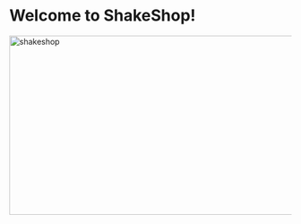 # Welcome to ShakeShop!
<p>
<img src="https://socialify.git.ci/UmaGhildiyal/shakeshop/image?font=Raleway&language=1&name=1&owner=1&pattern=Charlie%20Brown&theme=Dark" alt="shakeshop" width="640" height="320" />
</p>
